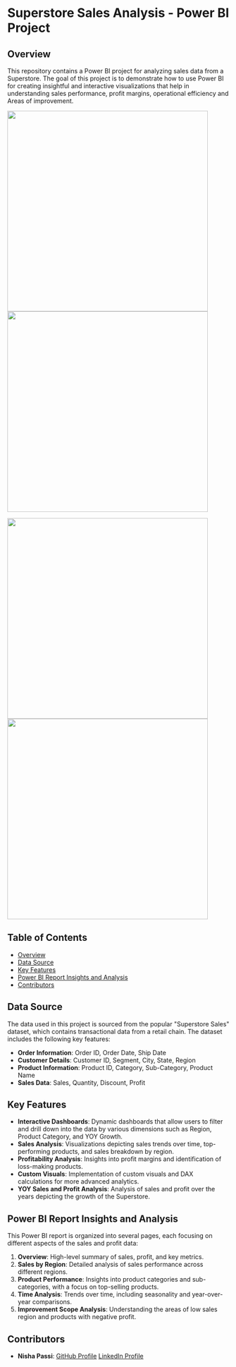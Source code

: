 # Superstore Sales Analysis - Power BI Project

## Overview

This repository contains a Power BI project for analyzing sales data from a Superstore. The goal of this project is to demonstrate how to use Power BI for creating insightful and interactive visualizations that help in understanding sales performance, profit margins, operational efficiency and Areas of improvement.
<p float="center">
  <img src="https://github.com/user-attachments/assets/5998ba53-2904-4938-8604-2cf2da8b13d7" width="455" />
  <img src="https://github.com/user-attachments/assets/b3397ef8-c5ce-4bbf-b921-92f55cab0716" width="455" /> 
</p>
<p float="center">
  <img src="https://github.com/user-attachments/assets/97c14d8a-b934-4e27-85b4-ddc67a6b7751" width="455" />
  <img src="https://github.com/user-attachments/assets/4fe610c7-1bdf-4293-8e1e-d3d3cfa75a47" width="455" /> 
</p>

## Table of Contents

- [Overview](#overview)
- [Data Source](#data-source)
- [Key Features](#key-features)
- [Power BI Report Insights and Analysis](#power-bi-report-insights-and-analysis)
- [Contributors](#contributors)

## Data Source

The data used in this project is sourced from the popular "Superstore Sales" dataset, which contains transactional data from a retail chain. The dataset includes the following key features:

- **Order Information**: Order ID, Order Date, Ship Date
- **Customer Details**: Customer ID, Segment, City, State, Region
- **Product Information**: Product ID, Category, Sub-Category, Product Name
- **Sales Data**: Sales, Quantity, Discount, Profit

## Key Features

- **Interactive Dashboards**: Dynamic dashboards that allow users to filter and drill down into the data by various dimensions such as Region, Product Category, and YOY Growth.
- **Sales Analysis**: Visualizations depicting sales trends over time, top-performing products, and sales breakdown by region.
- **Profitability Analysis**: Insights into profit margins and identification of loss-making products.
- **Custom Visuals**: Implementation of custom visuals and DAX calculations for more advanced analytics.
- **YOY Sales and Profit Analysis**: Analysis of sales and profit over the years depicting the growth of the Superstore.

## Power BI Report Insights and Analysis

This Power BI report is organized into several pages, each focusing on different aspects of the sales and profit data:

1. **Overview**: High-level summary of sales, profit, and key metrics.
2. **Sales by Region**: Detailed analysis of sales performance across different regions.
3. **Product Performance**: Insights into product categories and sub-categories, with a focus on top-selling products.
4. **Time Analysis**: Trends over time, including seasonality and year-over-year comparisons.
5. **Improvement Scope Analysis**: Understanding the areas of low sales region and products with negative profit.

## Contributors
- **Nisha Passi**: [GitHub Profile](https://github.com/nisha-passi) [LinkedIn Profile](https://www.linkedin.com/in/nishapassi/)
